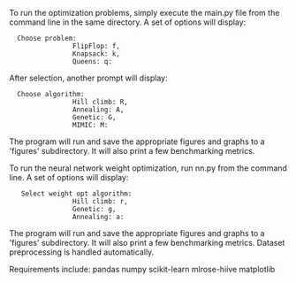 To run the optimization problems, simply execute the main.py file from the command line in the same directory. A set of options will display:

      Choose problem:
                    FlipFlop: f,
                    Knapsack: k,
                    Queens: q:
         
After selection, another prompt will display:

      Choose algorithm:
                    Hill climb: R,
                    Annealing: A,
                    Genetic: G,
                    MIMIC: M: 
                 
The program will run and save the appropriate figures and graphs to a 'figures' subdirectory. It will also print a few benchmarking metrics.

To run the neural network weight optimization, run nn.py from the command line. A set of options will display:
      
       Select weight opt algorithm:
                    Hill climb: r,
                    Genetic: g,
                    Annealing: a: 
                    
The program will run and save the appropriate figures and graphs to a 'figures' subdirectory. It will also print a few benchmarking metrics. Dataset preprocessing is handled automatically. 

Requirements include: 
        pandas
        numpy
        scikit-learn
        mlrose-hiive
        matplotlib
